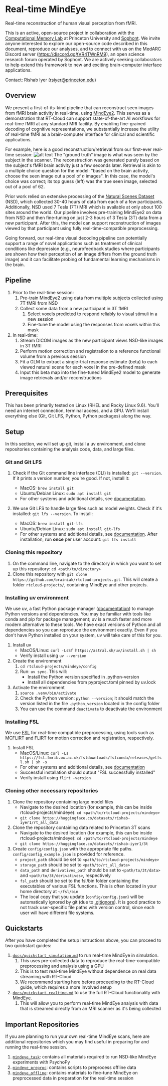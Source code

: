 # Real-time MindEye
Real-time reconstruction of human visual perception from fMRI. 

This is an active, open-source project in collaboration with the [Computational Memory Lab](https://compmem.princeton.edu/) at Princeton University and [Sophont](https://sophontai.com/). We invite anyone interested to explore our open-source code described in this document, reproduce our analyses, and to connect with us on the MedARC Discord server (https://discord.gg/tVR4TWnRM9), an open science research forum operated by Sophont. We are actively seeking collaborators to help extend this framework to new and exciting brain-computer interface applications.

Contact: Rishab Iyer (rsiyer@princeton.edu)

## Overview
We present a first-of-its-kind pipeline that can reconstruct seen images from fMRI brain activity in real-time, using [MindEye2](https://arxiv.org/abs/2403.11207). This serves as a demonstration that RT-Cloud can support state-of-the-art AI workflows for real-time fMRI at any standard MRI facility. By enabling fine-grained decoding of cognitive representations, we substantially increase the utility of real-time fMRI as a brain-computer interface for clinical and scientific applications.

For example, here is a good reconstruction/retrieval from our first-ever real-time session:
  ![alt text](https://github.com/brainiak/rtcloud-projects/raw/main/mindeye/docs/rt-lighthouse-recon.png "Sample real-time reconstruction/retrieval")
The "ground truth" image is what was seen by the subject in the scanner. The reconstruction was generated purely based on the subject's fMRI brain activity just a few seconds later. Retrieval is akin to a multiple choice question for the model: "based on the brain activity, choose the seen image out a pool of *n* images". In this case, the model's choice was correct; its top guess (left) was the true seen image, selected out of a pool of 62. 

Prior work relied on extensive processing of the [Natural Scenes Dataset](https://naturalscenesdataset.org/) (NSD), which collected 30-40 hours of data from each of a few participants. Additionally, NSD used 7 Tesla (7T) MRI which is available at only about 100 sites around the world. Our pipeline involves pre-training MindEye2 on data from NSD and then fine-tuning on just 2-3 hours of 3 Tesla (3T) data from a new participant. After this, the model can support reconstruction of images viewed by that participant using fully real-time-compatible preprocessing.

Going forward, our real-time visual decoding pipeline can potentially support a range of novel applications such as treatment of clinical conditions like depression (e.g., neurofeedback studies where participants are shown how their perception of an image differs from the ground truth image) and it can facilitate probing of fundamental learning mechanisms in the brain. 

## Pipeline
1. Prior to the real-time session:
    1. Pre-train MindEye2 using data from multiple subjects collected using 7T fMRI from NSD
    2. Collect some data from a new participant in 3T fMRI
        1. Select voxels predicted to respond reliably to visual stimuli in a new session
        2. Fine-tune the model using the responses from voxels within this mask
2. In real-time:
    1. Stream DICOM images as the new participant views NSD-like images in 3T fMRI
    2. Perform motion correction and registration to a reference functional volume from a previous session 
    3. Fit a GLM to extract a single-trial response estimate (beta) to each viewed natural scene for each voxel in the pre-defined mask 
    4. Input this beta map into the fine-tuned MindEye2 model to generate image retrievals and/or reconstructions

## Prerequisites
This has been primarily tested on Linux (RHEL and Rocky Linux 9.6). You'll need an internet connection, terminal access, and a GPU. We'll install everything else (Git, Git LFS, Python, Python packages) along the way.

## Setup
In this section, we will set up git, install a uv environment, and clone repositories containing the analysis code, data, and large files.

### Git and Git LFS
1. Check if the Git command line interface (CLI) is installed: `git --version`. If it prints a version number, you're good. If not, install it:
    * MacOS: `brew install git`
    * Ubuntu/Debian Linux: `sudo apt install git`
    * For other systems and additional details, see [documentation](https://docs.github.com/en/get-started/git-basics/set-up-git).

2. We use Git LFS to handle large files such as model weights. Check if it's installed: `git lfs --version`. To install:
    * MacOS: `brew install git-lfs`
    * Ubuntu/Debian Linux: `sudo apt install git-lfs`
    * For other systems and additional details, see [documentation](https://git-lfs.com/). After installation, run **once** per user account: `git lfs install`

### Cloning this repository
1. On the command line, navigate to the directory in which you want to set up this repository: `cd <path/to/directory>`
2. Clone this repository with `git clone https://github.com/brainiak/rtcloud-projects.git`. This will create a folder `rtcloud-projects/`, containing MindEye and other projects.

### Installing uv environment
We use uv, a fast Python package manager ([documentation](https://github.com/astral-sh/uv)) to manage Python versions and dependencies. You may be familiar with tools like conda and pip for package management; uv is a much faster and more modern alternative to these tools. We have exact versions of Python and all dependencies so you can reproduce the environment exactly. Even if you don't have Python installed on your system, uv will take care of this for you.

1. Install uv
    * MacOS/Linux: `curl -LsSf https://astral.sh/uv/install.sh | sh`
    * Verify install using `uv --version`
2. Create the environment
    1. `cd rtcloud-projects/mindeye/config`
    2. Run: `uv sync`. This will: 
        * Install the Python version specified in .python-version
        * Install all dependencies from pyproject.toml pinned by uv.lock
3. Activate the environment
    1. `source .venv/bin/activate`
    2. Check the Python version: `python --version`; it should match the version listed in the file `.python_version` located in the config folder
    3. You can use the command `deactivate` to deactivate the environment

### Installing FSL
We use [FSL](https://fsl.fmrib.ox.ac.uk/fsl/docs/#/) for real-time compatible preprocessing, using tools such as MCFLIRT and FLIRT for motion correction and registration, respectively.

1. Install FSL
    * MacOS/Linux: `curl -Ls https://fsl.fmrib.ox.ac.uk/fsldownloads/fslconda/releases/getfsl.sh | sh -s`
    * For other systems and additional details, see [documentation](https://fsl.fmrib.ox.ac.uk/fsl/docs/#/install/index)
    * Successful installation should output "FSL successfully installed"
    * Verify install using `flirt -version`

### Cloning other necessary repositories
1. Clone the repository containing large model files
    * Navigate to the desired location (for example, this can be inside rtcloud-projects/mindeye): `cd <path/to/rtcloud-projects/mindeye>`
    * `git clone https://huggingface.co/datasets/rishab-iyer1/rt_all_data`
2. Clone the repository containing data related to Princeton 3T scans
    * Navigate to the desired location (for example, this can be inside rtcloud-projects/mindeye): `cd /path/to/rtcloud-projects/mindeye`
    * `git clone https://huggingface.co/datasets/rishab-iyer1/3t`
3. Create `config/config.json` with the appropriate file paths. `config/config_example.json` is provided for reference.
    * `project_path` should be set to `<path/to/rtcloud-projects/mindeye>`
    * `storage_path` should be set to `<path/to/rt_all_data>`
    * `data_path` and `derivatives_path` should be set to `<path/to/3t/data>` and `<path/to/3t/derivatives>`, respectively
    * `fsl_path` should be set to the fsl/bin folder containing the executables of various FSL functions. This is often located in your home directory at `~/fsl/bin`
    * The local copy that you update (`config/config.json`) will be automatically ignored by git (due to [.gitignore](.gitignore)). It is good practice to not track user-specific file paths with version control, since each user will have different file systems. 

## Quickstarts
After you have completed the setup instructions above, you can proceed to two quickstart guides: 
1. [`docs/quickstart_simulation.md`](docs/quickstart_simulation.md) to run real-time MindEye in simulation.
    1.  This uses pre-collected data to reproduce the real-time-compatible preprocessing and analysis using a GPU
    2. This is to test real-time MindEye without dependence on real data streaming with RT-Cloud
    3. We recommend starting here before proceeding to the RT-Cloud guide, which requires a more involved setup
2. [`docs/quickstart_realtime.md`](docs/quickstart_realtime.md) to use the full RT-Cloud functionality with MindEye.
    1. This will allow you to perform real-time MindEye analysis with data that is streamed directly from an MRI scanner as it's being collected

## Important Repositories
If you are planning to run your own real-time MindEye scans, here are additional repositories which you may find useful in preparing for and running the real-time session. 
1. [`mindeye_task`](https://github.com/PrincetonCompMemLab/mindeye_task): contains all materials required to run NSD-like MindEye experiments with PsychoPy
2. [`mindeye_preproc`](https://github.com/PrincetonCompMemLab/mindeye_preproc): contains scripts to preprocess offline data 
3. [`mindeye_offline`](https://github.com/PrincetonCompMemLab/mindeye_offline): contains materials to fine-tune MindEye on preprocessed data in preparation for the real-time session
